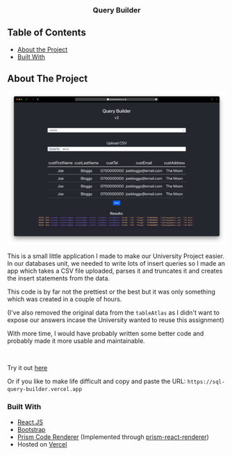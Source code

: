 <!-- PROJECT LOGO -->
<br />
<p align="center">
  <h3 align="center">Query Builder</h3>
</p>

<!-- TABLE OF CONTENTS -->

## Table of Contents

-   [About the Project](#about-the-project)
-   [Built With](#built-with)

<!-- ABOUT THE PROJECT -->

## About The Project

![Screen Shot][product-screenshot]

This is a small little application I made to make our University Project easier. In our databases unit, we needed to write lots of insert queries so I made an app which takes a CSV file uploaded, parses it and truncates it and creates the insert statements from the data.

This code is by far not the prettiest or the best but it was only something which was created in a couple of hours.

(I've also removed the original data from the `tableAtlas` as I didn't want to expose our answers incase the University wanted to reuse this assignment)

With more time, I would have probably written some better code and probably made it more usable and maintainable.

<br/>

Try it out [here](https://sql-query-builder.vercel.app)

Or if you like to make life difficult and copy and paste the URL: `https://sql-query-builder.vercel.app`

### Built With

-   [React.JS](https://reactjs.org)
-   [Bootstrap](https://getbootstrap.com)
-   [Prism Code Renderer](https://prismjs.com) (Implemented through [prism-react-renderer](https://github.com/FormidableLabs/prism-react-renderer))
-   Hosted on [Vercel](https://vercel.com/)

[product-screenshot]: /screenshot.png
